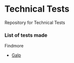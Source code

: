 # Technical Tests
Repository for Technical Tests

### List of tests made

Findmore
* [Galp](/findmore/galp/challenge_description.md)